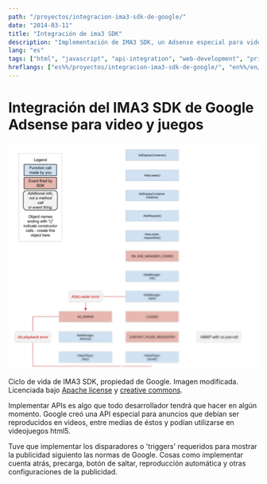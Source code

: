 ```yaml
---
path: "/proyectos/integracion-ima3-sdk-de-google/"
date: "2014-03-11"
title: "Integración de ima3 SDK"
description: "Implementación de IMA3 SDK, un Adsense especial para videos o vieojuegos"
lang: "es"
tags: ["html", "javascript", "api-integration", "web-development", "private-project", "company:panaworld"]
hreflangs: ["es%%/proyectos/integracion-ima3-sdk-de-google/", "en%%/en/projects/google-ima3-sdk-integration/"]
---
```

# Integración del IMA3 SDK de Google Adsense para video y juegos

![Ima3 SDK](ima-sdk-implementation.jpg)

Ciclo de vida de IMA3 SDK, propiedad de Google. Imagen modificada. Licenciada bajo [Apache license](https://apache.org/licenses/LICENSE-2.0) y [creative commons](https://creativecommons.org/licenses/by/4.0/).

Implementar APIs es algo que todo desarrollador tendrá que hacer en algún momento. Google creó una API especial para anuncios que debían ser reproducidos en videos, entre medias de éstos y podían utilizarse en videojuegos html5.

Tuve que implementar los disparadores o 'triggers' requeridos para mostrar la publicidad siguiento las normas de Google. Cosas como implementar cuenta atrás, precarga, botón de saltar, reproducción automática y otras configuraciones de la publicidad.
